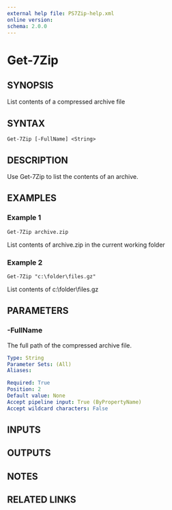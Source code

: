 ```yaml
---
external help file: PS7Zip-help.xml
online version: 
schema: 2.0.0
---
```


# Get-7Zip

## SYNOPSIS
List contents of a compressed archive file

## SYNTAX

```
Get-7Zip [-FullName] <String>
```

## DESCRIPTION
Use Get-7Zip to list the contents of an archive.

## EXAMPLES

### Example 1
```
Get-7Zip archive.zip
```

List contents of archive.zip in the current working folder

### Example 2
```
Get-7Zip "c:\folder\files.gz"
```

List contents of c:\folder\files.gz

## PARAMETERS

### -FullName
The full path of the compressed archive file.

```yaml
Type: String
Parameter Sets: (All)
Aliases: 

Required: True
Position: 2
Default value: None
Accept pipeline input: True (ByPropertyName)
Accept wildcard characters: False
```

## INPUTS

## OUTPUTS

## NOTES

## RELATED LINKS

